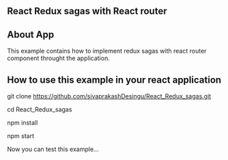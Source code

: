 ##  React Redux sagas with React router 

## About App
This example contains how to implement redux sagas with react router component throught the application.


## How to use this example in your react application
git clone https://github.com/sivaprakashDesingu/React_Redux_sagas.git 

cd React_Redux_sagas

npm install

npm start 

Now you can test this example...
